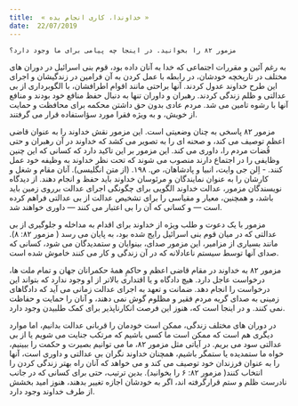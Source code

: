 ```yaml
---
title:  « خداوندا، کاری انجام بده »
date:  22/07/2019
---
```


`مزمور ۸۲ را بخوانید. در اینجا چه پیامی برای ما وجود دارد؟`

به رغم آئین و مقررات اجتماعی که خدا به آنان داده بود، قوم بنی اسرائیل در دوران های مختلف در تاریخچه خودشان، در رابطه با عمل کردن به آن فرامین در زندگیشان و اجرای این طرح خداوند عدول کردند. آنها براحتی مانند اقوام اطرافشان، با الگوبرداری از بی عدالتی و ظلم زندگی کردند. رهبران و داوران تنها به دنبال حفظ منافع خود بودند و منافع آنها با رشوه تامین می شد. مردم عادی بدون حق داشتن محکمه برای محافظت و حمایت از خویش، و به ویژه فقرا مورد سؤاستفاده قرار می گرفتند.

مزمور ۸۲ پاسخی به چنان وضعیتی است. این مزمور نقش خداوند را به عنوان قاضی اعظم توصیف می کند، و صحنه ای را به تصویر می کشد که خداوند در آن رهبران و حتی قُضات مردم را، داوری می کند. این مزمور بر این تاکید دارد که کسانی که این چنین وظایفی را در اجتماع دارند منصوب می شوند که تحت نظر خداوند به وظیفه خود عمل کنند. - اِلن جی وایت، انبیا و پادشاهان، ص. ۱۹۸. (از متن انگلیسی). آنان مقام و شغل و کارشان را به عنوان نمایندگان و مرئوسان خداوند باید حفظ و انجام دهند. از دیدگاه نویسندگان مزمور، عدالت خداوند الگویی برای چگونگی اجرای عدالت برروی زمین باید باشد، و همچنین، معیار و مقیاسی را برای تشخیص عدالت از بی عدالتی فراهم کرده است — و کسانی که آن را بی اعتبار می کنند — داوری خواهند شد.

مزمور با یک دعوت و طلب ویژه از خداوند برای اقدام به مداخله و جلوگیری از بی عدالتی که در میان قوم بنی اسرائیل رایج شده بود، به پایان می رسد ( مزمور ۸۲: ۸). مانند بسیاری از مزامیر، این مزمور صدای، بینوایان و ستمدیدگان می شود، کسانی که صدای آنها توسط سیستم ناعادلانه که در آن زندگی و کار می کنند خاموش شده است.

مزمور ۸۲ به خداوند در مقام قاضی اعظم و حاکمِ همهٔ حکمرانان جهان و تمام ملت ها، درخواست عاجل دارد. هیچ دادگاه و یا اقتداری بالاتر از او وجود ندارد که بتواند این درخواست را انجام دهد. ضمانت و تعهد به اجرای عدالت زمانی می آید که دادگاهای زمینی به صدای گریه مردم فقیر و مظلوم گوش نمی دهند، و آنان را حمایت و حفاظت نمی کنند. و در اینجا است که، هنوز این فرصت انکارناپذیر برای کمک طلبیدن وجود دارد.

در دوران های مختلف زندگی، ممکن است خودمان را قربانی عدالت بدانیم، اما موارد دیگری هم است که ممکن است ما کسی باشیم که مرتکب جنایت می شویم یا از بی عدالتی سود می بریم. در آیاتی مثل مزمور ۸۲، ما می توانیم بصیرت و حکمت را ببینیم، خواه ما ستمدیده یا ستمگر باشیم، همچنان خداوند نگران بی عدالتی و داوری است، آنها را به عنوان فرزندان خود توصیف می کند و می خواهد که آنان راه بهتر زندگی کردن را انتخاب کنند( مزمور ۸۲: ۶ را بخوانید). بدین ترتیب، حتی برای کسانی که در جانب نادرست ظلم و ستم قرارگرفته اند، اگر به خودشان اجازه تغییر بدهند، هنوز امید بخشش از طرف خداوند وجود دارد.